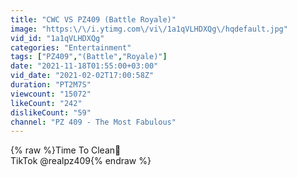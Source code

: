 ```yaml
---
title: "CWC VS PZ409 (Battle Royale)"
image: "https:\/\/i.ytimg.com\/vi\/1a1qVLHDXQg\/hqdefault.jpg"
vid_id: "1a1qVLHDXQg"
categories: "Entertainment"
tags: ["PZ409","(Battle","Royale)"]
date: "2021-11-18T01:55:00+03:00"
vid_date: "2021-02-02T17:00:58Z"
duration: "PT2M7S"
viewcount: "15072"
likeCount: "242"
dislikeCount: "59"
channel: "PZ 409 - The Most Fabulous"
---
```

{% raw %}Time To Clean🧽<br />TikTok @realpz409{% endraw %}

